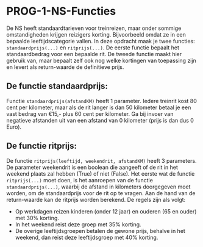 # PROG-1-NS-Functies
De NS heeft standaardtarieven voor treinreizen, maar onder sommige omstandigheden krijgen reizigers korting. Bijvoorbeeld omdat ze in een bepaalde leeftijdscategorie vallen. In deze opdracht maak je twee functies: ```standaardprijs(...)``` en ```ritprijs(...)```. De eerste functie bepaalt het standaardbedrag voor een bepaalde rit. De tweede functie maakt hier gebruik van, maar bepaalt zelf ook nog welke kortingen van toepassing zijn en levert als return-waarde de definitieve prijs.

## De functie standaardprijs:
Functie ```standaardprijs(afstandKM)``` heeft 1 parameter. Iedere treinrit kost 80 cent per kilometer, maar als de rit langer is dan 50 kilometer betaal je een vast bedrag van €15,- plus 60 cent per kilometer. Ga bij invoer van negatieve afstanden uit van een afstand van 0 kilometer (prijs is dan dus 0 Euro).

## De functie ritprijs:
De functie ```ritprijs(leeftijd, weekendrit, afstandKM)``` heeft 3 parameters. De parameter weekendrit is een boolean die aangeeft of de rit in het weekend plaats zal hebben (True) of niet (False). Het eerste wat de functie ```ritprijs(...)``` moet doen, is het aanroepen van de functie ```standaardprijs(...)```, waarbij de afstand in kilometers doorgegeven moet worden, om de standaardprijs voor de rit op te vragen. Aan de hand van de return-waarde kan de ritprijs worden berekend. De regels zijn als volgt:
- Op werkdagen reizen kinderen (onder 12 jaar) en ouderen (65 en ouder) met 30% korting.
- In het weekend reist deze groep met 35% korting.
- De overige leeftijdsgroepen betalen de gewone prijs, behalve in het weekend, dan reist deze leeftijdsgroep met 40% korting.
